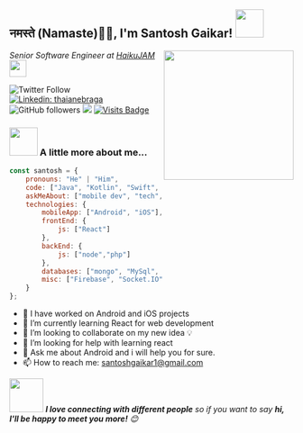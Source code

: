 <h2>नमस्ते (Namaste)🙏🏻, I'm Santosh Gaikar! <img src="https://media.giphy.com/media/fZ91xzFtKWmoJSD4TK/giphy.gif" width="50"></h2>
<img align='right' src="https://media.giphy.com/media/M9gbBd9nbDrOTu1Mqx/giphy.gif" width="230">
<p><em>Senior Software Engineer at <a href="https://haikujam.com/">HaikuJAM</a><img src="https://media.giphy.com/media/5ndklThG9vUUdTmgMn/giphy.gif" width="30"> 
</em></p>

![Twitter Follow](https://img.shields.io/twitter/follow/sgaikar1?label=Follow)
[![Linkedin: thaianebraga](https://img.shields.io/badge/-santosh-blue?style=flat-square&logo=Linkedin&logoColor=white&link=https://www.linkedin.com/in/sgaikar1/)](https://www.linkedin.com/in/sgaikar1/)
![GitHub followers](https://img.shields.io/github/followers/sgaikar1?label=Follow&style=social)
![](https://visitor-badge.glitch.me/badge?page_id=sgaikar1)
[![Visits Badge](https://badges.pufler.dev/visits/sgaikar1/sgaikar1)](https://badges.pufler.dev)

### <img src="https://media.giphy.com/media/VgCDAzcKvsR6OM0uWg/giphy.gif" width="50"> A little more about me...  

```javascript
const santosh = {
    pronouns: "He" | "Him",
    code: ["Java", "Kotlin", "Swift", "Javascript", "React"],
    askMeAbout: ["mobile dev", "tech", "app dev", "android"],
    technologies: {
        mobileApp: ["Android", "iOS"],
        frontEnd: {
            js: ["React"]
        },
        backEnd: {
            js: ["node","php"]
        },
        databases: ["mongo", "MySql", "sqlite"],
        misc: ["Firebase", "Socket.IO", "open-cv"]
    }
};
```
- 🔭 I have worked on Android and iOS projects
- 🌱 I’m currently learning React for web development
- 👯 I’m looking to collaborate on my new idea 💡
- 🤔 I’m looking for help with learning react
- 💬 Ask me about Android and i will help you for sure.
- 📫 How to reach me: santoshgaikar1@gmail.com

<img src="https://media.giphy.com/media/LnQjpWaON8nhr21vNW/giphy.gif" width="60"> <em><b>I love connecting with different people</b> so if you want to say <b>hi, I'll be happy to meet you more!</b> 😊</em>
